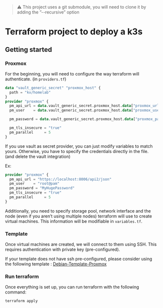 > :warning: This project uses a git submodule, you will need to clone it by adding the ”--recursive” option

# Terraform project to deploy a k3s

## Getting started

### Proxmox 
For the beginning, you will need to configure the way terraform will authenticate. (in `providers.tf`)
```tf
data "vault_generic_secret" "proxmox_host" {
  path = "kv/homelab"
}
provider "proxmox" {
  pm_api_url = data.vault_generic_secret.proxmox_host.data["proxmox_url"]
  pm_user    = data.vault_generic_secret.proxmox_host.data["proxmox_user"]

  pm_password = data.vault_generic_secret.proxmox_host.data["proxmox_password"]

  pm_tls_insecure = "true"
  pm_parallel     = 5
}
```

If you use vault as secret provider, you can just modify variables to match yours.
Otherwise, you have to specify the credentials directly in the file. (and delete the vault integration)

Ex: 
```tf
provider "proxmox" {
  pm_api_url = "https://localhost:8006/api2/json"
  pm_user    = "root@pam"
  pm_password = "MyHugePassword"
  pm_tls_insecure = "true"
  pm_parallel     = 5
}
```

Additionally, you need to specify storage pool, network interface and the node (even if you aren’t using multiple nodes) terraform will use to create virtual machines.
This information will be modifiable in `variables.tf`.

### Template 

Once virtual machines are created, we will connect to them using SSH. This requires authentication with private key (pre-configured). 

If your template does not have ssh pre-configured, please consider using the following template : [Debian-Template-Proxmox](https://github.com/QJoly/Debian-Template-Proxmox)

### Run terraform

Once everything is set up, you can run terraform with the following command: 
```bash 
terraform apply
```